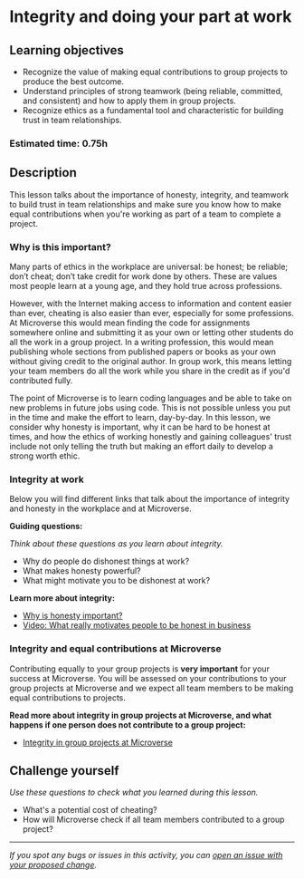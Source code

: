 # Integrity and doing your part at work

## Learning objectives

- Recognize the value of making equal contributions to group projects to produce the best outcome.
- Understand principles of strong teamwork (being reliable, committed, and consistent) and how to apply them in group projects.
- Recognize ethics as a fundamental tool and characteristic for building trust in team relationships.

### Estimated time: 0.75h

## Description

This lesson talks about the importance of honesty, integrity, and teamwork to build trust in team relationships and make sure you know how to make equal contributions when you're working as part of a team to complete a project.

### Why is this important?

Many parts of ethics in the workplace are universal: be honest; be reliable; don’t cheat; don’t take credit for work done by others. These are values most people learn at a young age, and they hold true across professions.

However, with the Internet making access to information and content easier than ever, cheating is also easier than ever, especially for some professions. At Microverse this would mean finding the code for assignments somewhere online and submitting it as your own or letting other students do all the work in a group project. In a writing profession, this would mean publishing whole sections from published papers or books as your own without giving credit to the original author. In group work, this means letting your team members do all the work while you share in the credit as if you'd contributed fully.

The point of Microverse is to learn coding languages and be able to take on new problems in future jobs using code. This is not possible unless you put in the time and make the effort to learn, day-by-day. In this lesson, we consider why honesty is important, why it can be hard to be honest at times, and how the ethics of working honestly and gaining colleagues' trust include not only telling the truth but making an effort daily to develop a strong worth ethic.

### Integrity at work

Below you will find different links that talk about the importance of integrity and honesty in the workplace and at Microverse.

**Guiding questions:**

*Think about these questions as you learn about integrity.*

- Why do people do dishonest things at work?
- What makes honesty powerful?
- What might motivate you to be dishonest at work?

**Learn more about integrity:**

- [Why is honesty important?](why-is-honesty-important.md)
- [Video: What really motivates people to be honest in business](https://www.youtube.com/watch?v=Qhomjw2P-V0)

### Integrity and equal contributions at Microverse

Contributing equally to your group projects is **very important** for your success at Microverse. You will be assessed on your contributions to your group projects at Microverse and we expect all team members to be making equal contributions to projects.

**Read more about integrity in group projects at Microverse, and what happens if one person does not contribute to a group project:**

- [Integrity in group projects at Microverse](integrity-in-group-projects-at-microverse.md)

## Challenge yourself

*Use these questions to check what you learned during this lesson.*

- What's a potential cost of cheating?
- How will Microverse check if all team members contributed to a group project?

------

_If you spot any bugs or issues in this activity, you can [open an issue with your proposed change](https://github.com/microverseinc/curriculum-transversal-skills/blob/main/git-github/articles/open_issue.md)._